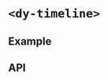 # `<dy-timeline>`

## Example

<gbp-example
  name="dy-timeline"
  props='{"style": "width: 80%; height: 200px;", "events": [{"title": "Title 1", "description": "Mollit cupidatat adipisicing irure velit sit dolor voluptate cillum commodo consequat consectetur fugiat ex."}, {"title": "Title 2", "description": "Mollit cupidatat adipisicing irure velit sit dolor voluptate cillum commodo consequat consectetur fugiat ex."}, {"title": "Title 3", "description": "Mollit cupidatat adipisicing irure velit sit dolor voluptate cillum commodo consequat consectetur fugiat ex."}]}'
  src="https://jspm.dev/duoyun-ui/elements/timeline"></gbp-example>

## API

<gbp-api src="/src/elements/timeline.ts"></gbp-api>
